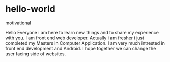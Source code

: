 # hello-world
motivational

Hello Everyone i am here to learn new things and to share my experience with you.
I am front end web developer. Actually i am fresher i just completed my Masters in Computer Application.
I am very much intrested in front end development and Android. I hope together we can change the user facing side of websites.
